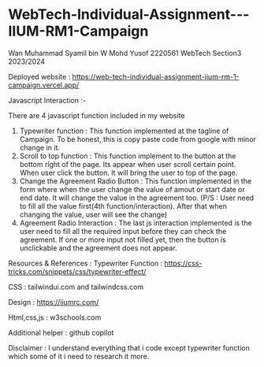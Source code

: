 # WebTech-Individual-Assignment---IIUM-RM1-Campaign
Wan Muhammad Syamil bin W Mohd Yusof
2220561
WebTech Section3 2023/2024

Deployed website : https://web-tech-individual-assignment-iium-rm-1-campaign.vercel.app/

Javascript Interaction :-

There are 4 javascript function included in my website
1) Typewriter function : This function implemented at the tagline of Campaign. To be honest, this is copy paste code from google with minor change in it.
2) Scroll to top function : This function implement to the button at the bottom right of the page. Its appear when user scroll certain point. When user click the button. It will bring the user to top of the page.
3) Change the Agreement Radio Button : This function implemented in the form where when the user change the value of amout or start date or end date. It will change the value in the agreement too. (P/S : User need to fill all the value first(4th function/interaction). After that when changing the value, user will see the change)
4) Agreement Radio Interaction : The last js interaction implemented is the user need to fill all the required input before they can check the agreement. If one or more input not filled yet, then the button is unclickable and the  agreement does not appear.

Resources & References :
Typewriter Function : https://css-tricks.com/snippets/css/typewriter-effect/

CSS : tailwindui.com and tailwindcss.com

Design : https://iiumrc.com/

Html,css,js : w3schools.com

Additional helper : github copilot

Disclaimer : I understand everything that i code except typewriter function which some of it i need to research it more.
